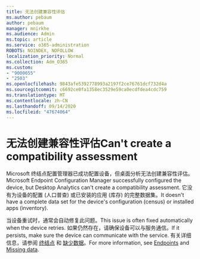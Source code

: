 ```yaml
---
title: 无法创建兼容性评估
ms.author: pebaum
author: pebaum
manager: mnirkhe
ms.audience: Admin
ms.topic: article
ms.service: o365-administration
ROBOTS: NOINDEX, NOFOLLOW
localization_priority: Normal
ms.collection: Adm_O365
ms.custom:
- "9000655"
- "2503"
ms.openlocfilehash: 9843afe5392778993a2197f2ce76761dcf732d4a
ms.sourcegitcommit: c6692ce0fa1358ec3529e59ca0ecdfdea4cdc759
ms.translationtype: MT
ms.contentlocale: zh-CN
ms.lasthandoff: 09/14/2020
ms.locfileid: "47674064"
---
```

# <a name="cant-create-a-compatibility-assessment"></a><span data-ttu-id="361ea-102">无法创建兼容性评估</span><span class="sxs-lookup"><span data-stu-id="361ea-102">Can't create a compatibility assessment</span></span>

<span data-ttu-id="361ea-103">Microsoft 终结点配置管理器已成功配置设备，但桌面分析无法创建兼容性评估。</span><span class="sxs-lookup"><span data-stu-id="361ea-103">Microsoft Endpoint Configuration Manager successfully configured the device, but Desktop Analytics can't create a compatibility assessment.</span></span> <span data-ttu-id="361ea-104">它没有为设备的配置 (人口普查) 或已安装的应用 (库存) 的完整数据集。</span><span class="sxs-lookup"><span data-stu-id="361ea-104">It doesn't have a complete data set for the device's configuration (census) or installed apps (inventory).</span></span>

<span data-ttu-id="361ea-105">当设备重试时，通常会自动修复此问题。</span><span class="sxs-lookup"><span data-stu-id="361ea-105">This issue is often fixed automatically when the device retries.</span></span> <span data-ttu-id="361ea-106">如果仍然存在，请确保设备可以与服务通信。</span><span class="sxs-lookup"><span data-stu-id="361ea-106">If it persists, make sure the device can communicate with the service.</span></span> <span data-ttu-id="361ea-107">有关详细信息，请参阅 [终结点](https://docs.microsoft.com/configmgr/desktop-analytics/enable-data-sharing#endpoints) 和 [缺少数据](https://docs.microsoft.com/configmgr/desktop-analytics/monitor-connection-health#missing-data)。</span><span class="sxs-lookup"><span data-stu-id="361ea-107">For more information, see [Endpoints](https://docs.microsoft.com/configmgr/desktop-analytics/enable-data-sharing#endpoints) and [Missing data](https://docs.microsoft.com/configmgr/desktop-analytics/monitor-connection-health#missing-data).</span></span>
